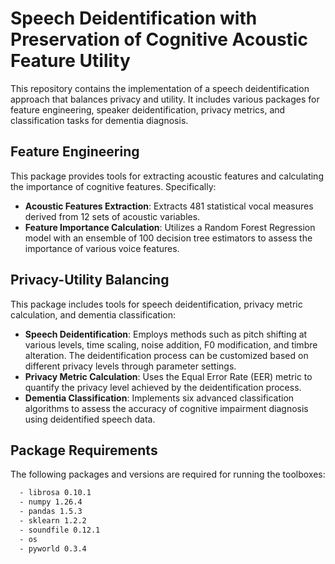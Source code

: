 # Speech Deidentification with Preservation of Cognitive Acoustic Feature Utility

This repository contains the implementation of a speech deidentification approach that balances privacy and utility. It includes various packages for feature engineering, speaker deidentification, privacy metrics, and classification tasks for dementia diagnosis.

## Feature Engineering

This package provides tools for extracting acoustic features and calculating the importance of cognitive features. Specifically:

- **Acoustic Features Extraction**: Extracts 481 statistical vocal measures derived from 12 sets of acoustic variables.
- **Feature Importance Calculation**: Utilizes a Random Forest Regression model with an ensemble of 100 decision tree estimators to assess the importance of various voice features.

## Privacy-Utility Balancing

This package includes tools for speech deidentification, privacy metric calculation, and dementia classification:

- **Speech Deidentification**: Employs methods such as pitch shifting at various levels, time scaling, noise addition, F0 modification, and timbre alteration. The deidentification process can be customized based on different privacy levels through parameter settings.
- **Privacy Metric Calculation**: Uses the Equal Error Rate (EER) metric to quantify the privacy level achieved by the deidentification process.
- **Dementia Classification**: Implements six advanced classification algorithms to assess the accuracy of cognitive impairment diagnosis using deidentified speech data.

## Package Requirements

The following packages and versions are required for running the toolboxes:

```bash
  - librosa 0.10.1
  - numpy 1.26.4
  - pandas 1.5.3
  - sklearn 1.2.2
  - soundfile 0.12.1
  - os
  - pyworld 0.3.4
